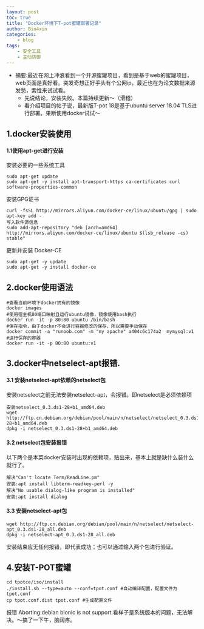 ```yaml
---
layout: post
toc: true
title: "Docker环境下T-pot蜜罐部署记录"
author: Bin4xin
categories:
    - blog
tags:
    - 安全工具
    - 主动防御
---
```


* 摘要:最近在网上冲浪看到一个开源蜜罐项目，看到是基于web的蜜罐项目，web页面是真好看。突发奇想正好手头有个公网ip，最近也在为论文数据来源发愁，索性来试试看。
	- 先说结论，安装失败。本篇持续更新～（滑稽）
	- 看介绍项目的帖子说，最新版T-pot 18是基于ubuntu server 18.04 TLS进行部署。果断使用docker试试～

## 1.docker安装使用

#### 1.1使用apt-get进行安装

安装必要的一些系统工具
```
sudo apt-get update
sudo apt-get -y install apt-transport-https ca-certificates curl software-properties-common
```
安装GPG证书
```
curl -fsSL http://mirrors.aliyun.com/docker-ce/linux/ubuntu/gpg | sudo apt-key add -
写入软件源信息
sudo add-apt-repository "deb [arch=amd64] http://mirrors.aliyun.com/docker-ce/linux/ubuntu $(lsb_release -cs) stable"
```
更新并安装 Docker-CE
```
sudo apt-get -y update
sudo apt-get -y install docker-ce
```

## 2.docker使用语法
```
#查看当前环境下docker拥有的镜像
docker images 
#使用宿主机80端口映射且运行ubuntu镜像，镜像使用bash执行
docker run -it -p 80:80 ubuntu /bin/bash
#保存指令，由于docker不会进行容器修改的保存，所以需要手动保存
docker commit -a "runoob.com" -m "my apache" a404c6c174a2  mymysql:v1
#运行保存的容器
docker run -it -p 80:80 ubuntu:v1 
```

## 3.docker中netselect-apt报错.

#### 3.1 安装netselect-apt依赖的netselect包

安装netselect之前无法安装netselect-apt，会报错。即netselect是必须依赖项
```
安装netselect_0.3.ds1-28+b1_amd64.deb
wget http://ftp.cn.debian.org/debian/pool/main/n/netselect/netselect_0.3.ds1-28+b1_amd64.deb
dpkg -i netselect_0.3.ds1-28+b1_amd64.deb
```

#### 3.2 netselect包安装报错
以下两个是本菜docker安装时出现的依赖项，贴出来，基本上就是缺什么装什么就行了。
```
解决"Can't locate Term/ReadLine.pm" 
安装:apt install libterm-readkey-perl -y
解决"No usable dialog-like program is installed" 
安装:apt install dialog
```
#### 3.3 安装netselect-apt包

```
wget http://ftp.cn.debian.org/debian/pool/main/n/netselect/netselect-apt_0.3.ds1-28_all.deb
dpkg -i netselect-apt_0.3.ds1-28_all.deb
```
安装结束应无任何报错，即代表成功；也可以通过输入两个包进行验证。

## 4.安装T-POT蜜罐

```
cd tpotce/iso/install
./install.sh --type=auto --conf=tpot.conf #自动编译配置，配置文件为tpot.conf
cp tpot.conf.dist tpot.conf #生成配置文件
```
报错 Aborting:debian bionic is not support.看样子是系统版本的问题，无法解决。～搞了一下午，脑阔疼。
